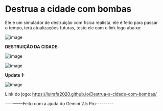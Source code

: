 # Destrua a cidade com bombas

Ele é um simulador de destruição com física realista, ele é feito para passar o tempo, terá atualizações futuras, teste ele com o link logo abaixo:

![image](https://github.com/user-attachments/assets/c7d1fa87-8931-4366-8924-55eee48b43da)

**DESTRUIÇÃO DA CIDADE:**

![image](https://github.com/user-attachments/assets/d82b03ec-0bf0-45a4-b62e-0fe925d2b9bc)

![image](https://github.com/user-attachments/assets/b41d04b5-73b3-4c9c-9d23-816bccb8159a)

**Update 1:**

![image](https://github.com/user-attachments/assets/b3ef20ad-a11f-45f2-95fc-b6b56c9dfb0e)

Link do jogo: https://luirafa2020.github.io/Destrua-a-cidade-com-bombas/

---------Feito com a ajuda do Gemini 2.5 Pro---------
